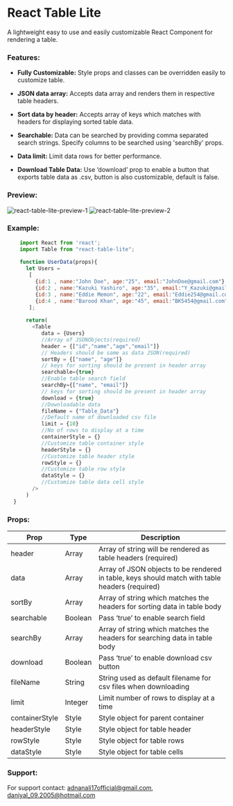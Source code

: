 # React Table Lite

A lightweight easy to use and easily customizable React Component for rendering a table.

### Features:

 - **Fully Customizable:**
    Style props and classes can be overridden easily to customize table.

 - **JSON data array:**
    Accepts data array and renders them in respective table headers.
    
 - **Sort data by header:**
    Accepts array of keys which matches with headers for displaying sorted table data.    

 - **Searchable:**
    Data can be searched by providing comma separated search strings. Specify columns to be searched using 'searchBy' props. 

 - **Data limit:**
    Limit data rows for better performance.

 - **Download Table Data:**
    Use ‘download’ prop to enable a button that exports table data as .csv, button is also customizable, default is false.

### Preview:  

 <img src="https://1hvwng.dm.files.1drv.com/y4mKkLste69u9HLEPbqBxtQiSohJoLUeaOFHSqACla5g2p89YcZ1iRhIuO2Rtxcg1G27Cjg9xk3trgYpNwHvPul3683kDwtSFFb-rxEChStH-Q97DmH5KaJXEP-CWFkbnVzKNAzbXWPX8OzZ18Y4YBRmmRjxXtA_ggQHnh1jMXBfNZZLUsIcwIr06YnIveG_GOHN3bmvPm8N16eJFxhC_VICw?width=1439&height=429&cropmode=none" alt="react-table-lite-preview-1"/>

 <img src="https://1hvd5q.dm.files.1drv.com/y4mhsGw04CX8hM6U-ycjujPo-ynxHPAbYkKXVGPigUJB2p1pjEjsndkwa1_CTk1xWBNUQosSVmTRBusy-D4rkkqOtAmi-hlkB42E5pD7reDyAdS_xK2tSMh779zbNxAXy2ItG1pWA-2LiON-89-f4DdyhwfbdS3tW0biIO9f_xXu_iYacUy3gvhr8MA72aLiclqxUP6DQ7H65AvSYylUGzfDA?width=1439&height=344&cropmode=none" alt="react-table-lite-preview-2" />

### Example:
```js  
    import React from 'react';
    import Table from "react-table-lite";
    
    function UserData(props){
      let Users = 
       [
         {id:1 , name:"John Doe", age:"25", email:"JohnDoe@gmail.com"},
         {id:2 , name:"Kazuki Yashiro", age:"35", email:"Y_Kazuki@gmail.com"},
         {id:3 , name:"Eddie Memon", age:"22", email:"Eddie254@gmail.com"},
         {id:4 , name:"Barood Khan", age:"45", email:"BK5454@gmail.com"},
       ];
	
      return(
        <Table
           data = {Users}		
           //Array of JSONObjects(required)
           header = {["id","name","age","email"]}  
           // Headers should be same as data JSON(required)
           sortBy = {["name", "age"]}
           // keys for sorting should be present in header array
           searchable={true}
           //Enable table search field
           searchBy={["name", "email"]}
           // keys for sorting should be present in header array
           download = {true}
           //Downloadable data 
           fileName = {"Table_Data"}
           //Default name of downloaded csv file            
           limit = {10}
           //No of rows to display at a time
           containerStyle = {}
           //Customize table container style           
           headerStyle = {}
           //Customize table header style
           rowStyle = {}
           //Customize table row style
           dataStyle = {}
           //Customize table data cell style
        />
      )
  }
```
### Props:
Prop | Type | Description
---- | ---- | ----
header      | Array | Array of string will be rendered as table headers (required)|
data        | Array | Array of JSON objects to be rendered in table, keys should match with table headers (required)|
sortBy      | Array | Array of string which matches the headers for sorting data in table body |
searchable  | Boolean | Pass ‘true’ to enable search field |
searchBy    | Array | Array of string which matches the headers for searching data in table body |
download    | Boolean | Pass ‘true’ to enable download csv button |
fileName    | String | String used as default filename for csv files when downloading 
limit       | Integer | Limit number of rows to display at a time
containerStyle | Style  | Style object for parent container
headerStyle | Style  | Style object for table header
rowStyle    | Style  | Style object for table rows
dataStyle   | Style  | Style object for table cells
 

### Support:  
For support contact: adnanali17official@gmail.com, daniyal_09.2005@hotmail.com
